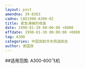 ```yaml
---
layout: post
amendno: 39-0383
cadno: CAD1990-A300-02
title: 紧急滑梯的改装
date: 1990-01-30 00:00:00 +0800
effdate: 1990-01-30 00:00:00 +0800
tag: A300
categories: 中国民航华东局适航处
author: 谢国良
---
```


##适用范围:
A300-600飞机

